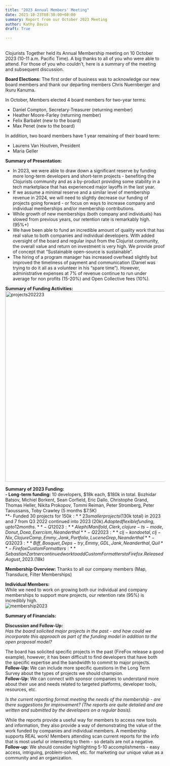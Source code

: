 ```yaml
---
title: "2023 Annual Members' Meeting"
date: 2023-10-23T08:30:00+08:00
summary: Report from our October 2023 Meeting
author: Kathy Davis
draft: True

---  
```

<br>
Clojurists Together held its Annual Membership meeting on 10 October 2023 (10-11 a.m. Pacific Time). A big thanks to all of you who were able to attend. For those of you who couldn’t, here is a summary of the meeting and subsequent discussion. 

**Board Elections:** The first order of business was to acknowledge our new board members and thank our departing members Chris Nuernberger and Ikuru Kanuma. 

In October, Members elected 4 board members for two-year terms:  
- Daniel Compton, Secretary-Treasurer (returning member)
- Heather Moore-Farley (returning member)
- Felix Barbalet (new to the board)
- Max Penet (new to the board)  

In addition, two board members have 1 year remaining of their board term:  
- Laurens Van Houtven, President
- Maria Geller  

**Summary of Presentation:**
- In 2023, we were able to draw down a significant reserve by funding more long-term developers and short-term projects - benefiting the Clojurists community and as a by-product providing some stability in a tech marketplace that has experienced major layoffs in the last year.
- If we assume a minimal reserve and a similar level of membership revenue in 2024, we will need to slightly decrease our funding of projects going forward - or focus on ways to increase company and individual memberships and/or membership contributions. 
- While growth of new memberships (both company and individuals) has slowed from previous years, our retention rate is remarkably high. (95%+)  
- We have been able to fund an incredible amount of quality work that has real value to both companies and individual developers. With added oversight of the board and regular input from the Clojurist community, the overall value and return on investment is very high. We provide proof of concept that “Sustainable open-source is sustainable”.  
- The hiring of a program manager has increased overhead slightly but improved the timeliness of payment and communication (Daniel was trying to do it all as a volunteer in his “spare time”). However, administrative expenses at 7% of revenue continue to run under average for non profits (15-20%) and Open Collective fees (10%).


**Summary of Funding Activities:**  
<img width="600" alt="projects202223" src="https://github.com/clojurists-together/clojuriststogether.org/assets/14980147/10045d85-62dc-4c37-b2b5-53425a491ace">


**Summary of 2023 Funding:**  
**- Long-term funding:** 10 developers, $18k each, $180k in total.
Bozhidar Batsov, Michiel Borkent, Sean Corfield, Eric Dallo, Christophe Grand, Thomas Heller, Nikita Prokopov, Tommi Reiman, Peter Stromberg, Peter Taoussanis, Toby Crawley (5 months $7.5K)  
**- Funded 30 projects for $150k:** 23 smaller projects ($130k total) in 2023 and 7 from Q3 2022 continued into 2023 ($20k). Adopted flexible funding, up to 12 months.  
**- Q1 2023:** Aleph/Manifold, Clerk, clojure-ts-mode, Donut, Doxa, Exercism, Neanderthal  
**- Q2 2023:** clj-kondo et al, clj-Nix, Clojure Camp, Emmy, Jank, Portfolio, Lucene Grep, Neanderthal  
**- Q3 2023:** Biff, Bosquet, Deps-try, Emmy, GDL, Jank , Neanderthal, Quil  
**- Firefox Custom Formatters:** Sebastian Zartner continued work to add Custom Formatters to Firefox. Released August, 2023. ($18k)  


**Membership Overview:**
Thanks to all our company members (Map, Transduce, Filter Memberships)  





**Individual Members:**  
While we need to work on growing both our individual and company memberships to support more projects, our retention rate (95%) is incredibly high.  
![membership2023](https://github.com/clojurists-together/clojuriststogether.org/assets/14980147/6dc699a8-d411-4a85-9230-e467bc3df1df)






**Summary of Financials:** 



**Discussion and Follow-Up:**  
*Has the board solicited major projects in the past - and how could we incorporate this approach as part of the funding model in addition to the open proposal model?*  

The board has solicited specific projects in the past (FireFox release a good example), however, it has been difficult to find developers that have both the specific expertise and the bandwidth to commit to major projects.  
**Follow-Up:** We can include more specific questions in the Long Term Survey about the types of projects we should champion.  
**Follow-Up:** We can connect with sponsor companies to understand more about their use and needs related to targeted platforms, developer tools, resources, etc.  <br>


*Is the current reporting format meeting the needs of the membership - are there suggestions for improvement? (The reports are quite detailed and are written and submitted by the developers on a regular basis).*  

While the reports provide a useful way for members to access new tools and information, they also provide a way of demonstrating the value of the work funded by companies and individual members. A membership supports REAL work!
Members attending scan current reports for the info that is most useful or interesting to them - so details are not a negative.  
**Follow-up:** We should consider highlighting 5-10 accomplishments - easy access, intriguing, problem-solved, etc. for marketing our unique value as a community and an organization. 






